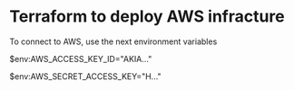# Terraform to deploy AWS infracture

To connect to AWS, use the next environment variables

$env:AWS_ACCESS_KEY_ID="AKIA..."

$env:AWS_SECRET_ACCESS_KEY="H..."
